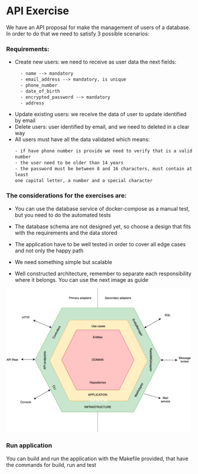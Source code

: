 # API Exercise

We have an API proposal for make the management of users of a database. In order 
to do that we need to satisfy 3 possible scenarios:

### Requirements:
- Create new users: we need to receive as user data the next fields:
  ```
    - name --> mandatory
    - email_address --> mandatory, is unique
    - phone_number
    - date_of_birth
    - encrypted_password --> mandatory
    - address
  ```
- Update existing users: we receive the data of user to update identified by email 
- Delete users: user identified by email, and we need to deleted in a clear way
- All users must have all the data validated which means:
  ```
  - if have phone number is provide we need to verify that is a valid number
  - the user need to be older than 14 years
  - the password must be between 8 and 16 characters, must contain at least
  one capital letter, a number and a special character 
  ```

### The considerations for the exercises are:
- You can use the database service of docker-compose as a manual test,
but you need to do the automated tests 

- The database schema are not designed yet, so choose a design that fits with the requirements
and the data stored

- The application have to be well tested in order to cover all
edge cases and not only the happy path

- We need something simple but scalable

- Well constructed architecture, remember to separate each responsibility where it belongs.
You can use the next image as guide

<img src="docs/clean_architecture.png" alt="drawing" width="500"/>

### Run application
You can build and run the application with the Makefile provided, that have the commands
for build, run and test